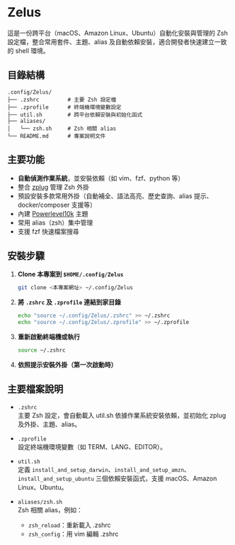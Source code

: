 # Zelus 

這是一份跨平台（macOS、Amazon Linux、Ubuntu）自動化安裝與管理的 Zsh 設定檔，整合常用套件、主題、alias 及自動依賴安裝，適合開發者快速建立一致的 shell 環境。

## 目錄結構

```
.config/Zelus/
├── .zshrc         # 主要 Zsh 設定檔
├── .zprofile      # 終端機環境變數設定
├── util.sh        # 跨平台依賴安裝與初始化函式
├── aliases/
│   └── zsh.sh     # Zsh 相關 alias
└── README.md      # 專案說明文件
```

## 主要功能

- **自動偵測作業系統**，並安裝依賴（如 vim、fzf、python 等）
- 整合 [zplug](https://github.com/zplug/zplug) 管理 Zsh 外掛
- 預設安裝多款常用外掛（自動補全、語法高亮、歷史查詢、alias 提示、docker/composer 支援等）
- 內建 [Powerlevel10k](https://github.com/romkatv/powerlevel10k) 主題
- 常用 alias（zsh）集中管理
- 支援 fzf 快速檔案搜尋

## 安裝步驟

1. **Clone 本專案到 `$HOME/.config/Zelus`**
   ```sh
   git clone <本專案網址> ~/.config/Zelus
   ```

2. **將 `.zshrc` 及 `.zprofile` 連結到家目錄**
   ```sh
   echo "source ~/.config/Zelus/.zshrc" >> ~/.zshrc
   echo "source ~/.config/Zelus/.zprofile" >> ~/.zprofile
   ```

3. **重新啟動終端機或執行**
   ```sh
   source ~/.zshrc
   ```

4. **依照提示安裝外掛（第一次啟動時）**

## 主要檔案說明

- `.zshrc`  
  主要 Zsh 設定，會自動載入 util.sh 依據作業系統安裝依賴，並初始化 zplug 及外掛、主題、alias。

- `.zprofile`  
  設定終端機環境變數（如 TERM、LANG、EDITOR）。

- `util.sh`  
  定義 `install_and_setup_darwin`、`install_and_setup_amzn`、`install_and_setup_ubuntu` 三個依賴安裝函式，支援 macOS、Amazon Linux、Ubuntu。

- `aliases/zsh.sh`  
  Zsh 相關 alias，例如：
  - `zsh_reload`：重新載入 .zshrc
  - `zsh_config`：用 vim 編輯 .zshrc
